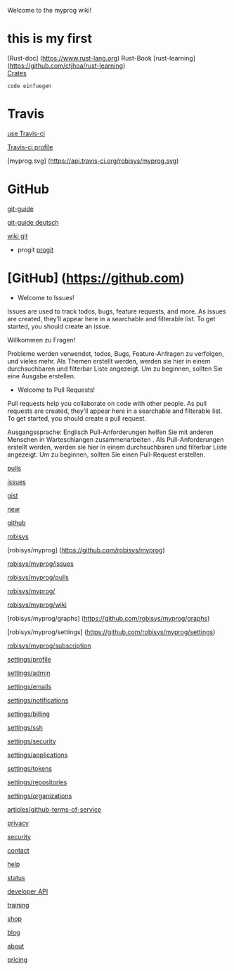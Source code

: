 Welcome to the myprog wiki!
#  this is my first

[Rust-doc] (https://www.rust-lang.org) Rust-Book
[rust-learning] (https://github.com/ctjhoa/rust-learning)  
[Crates](https://crates.io)  

`code einfuegen`

#  Travis

  [use Travis-ci](https://travis-ci.org/robisys/myprog)
  
  [Travis-ci profile](https://travis-ci.org/profile/robisys)
  
  [myprog.svg] (https://api.travis-ci.org/robisys/myprog.svg)  
  
#  GitHub

[git-guide ](http://rogerdudler.github.io/git-guide/)

[git-guide deutsch](https://rogerdudler.github.io/git-guide/index.de.html)

[wiki git](https://de.wikipedia.org/wiki/Git)

* progit
[progit](https://github.com/progit/progit/tree/master/de)

#   [GitHub] (https://github.com)

* Welcome to Issues!

Issues are used to track todos, bugs, feature requests, and more. As issues are created, they’ll appear here in a searchable and filterable list. To get started, you should create an issue.

Willkommen zu Fragen!

Probleme werden verwendet, todos, Bugs, Feature-Anfragen zu verfolgen, und vieles mehr. Als Themen erstellt werden, werden sie hier in einem durchsuchbaren und filterbar Liste angezeigt. Um zu beginnen, sollten Sie eine Ausgabe erstellen.


* Welcome to Pull Requests!

Pull requests help you collaborate on code with other people. As pull requests are created, they’ll appear here in a searchable and filterable list. To get started, you should create a pull request.

Ausgangssprache: Englisch
Pull-Anforderungen helfen Sie mit anderen Menschen in Warteschlangen zusammenarbeiten . Als Pull-Anforderungen erstellt werden, werden sie hier in einem durchsuchbaren und filterbar Liste angezeigt. Um zu beginnen, sollten Sie einen Pull-Request erstellen.

[pulls](https://github.com/pulls)

[issues](https://github.com/issues)

[gist](https://gist.github.com/)

[new](https://github.com/new)

[github](https://github.com/robisys)

[robisys ](https://github.com/robisys)

[robisys/myprog] (https://github.com/robisys/myprog)

[ robisys/myprog/issues](https://github.com/robisys/myprog/issues)

[ robisys/myprog/pulls](https://github.com/robisys/myprog/pulls)

[ robisys/myprog/](https://github.com/robisys/myprog/wiki)

[robisys/myprog/wiki](https://github.com/robisys/myprog/pulse)

[robisys/myprog/graphs] (https://github.com/robisys/myprog/graphs)

[robisys/myprog/settings] (https://github.com/robisys/myprog/settings)

[robisys/myprog/subscription]( https://github.com/robisys/myprog/subscription)


[settings/profile]( https://github.com/settings/profile)  

[settings/admin ](https://github.com/settings/admin)

[ settings/emails](https://github.com/settings/emails)

[ settings/notifications](https://github.com/settings/notifications)

[settings/billing ](https://github.com/settings/billing)

[settings/ssh](https://github.com/settings/ssh)

[settings/security ](https://github.com/settings/security)

[settings/applications](https://github.com/settings/applications)

[settings/tokens](https://github.com/settings/tokens)

[settings/repositories](https://github.com/settings/repositories)

[settings/organizations ](https://github.com/settings/organizations)

[articles/github-terms-of-service ](https://help.github.com/articles/github-terms-of-service/)

[privacy ](https://github.com/site/privacy)

[security ](https://github.com/security)

[contact ](https://github.com/contact)

[help ](https://help.github.com/)

[status](https://status.github.com/)

[developer API](https://developer.github.com/)

[training](https://training.github.com/)

[shop ](https://shop.github.com/)

[blog](https://github.com/blog)

[about ](https://github.com/about)

[pricing ](https://github.com/pricing)
